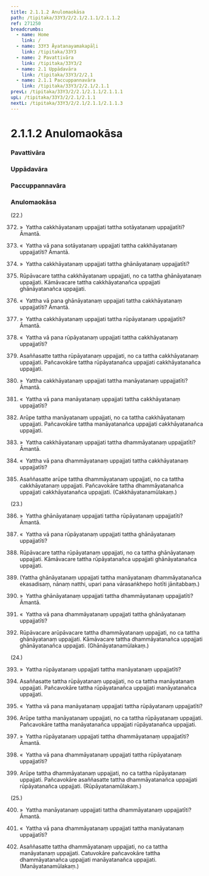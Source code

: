 ```yaml
---
title: 2.1.1.2 Anulomaokāsa
path: /tipitaka/33Y3/2/2.1/2.1.1/2.1.1.2
ref: 271250
breadcrumbs:
  - name: Home
    link: /
  - name: 33Y3 Āyatanayamakapāḷi
    link: /tipitaka/33Y3
  - name: 2 Pavattivāra
    link: /tipitaka/33Y3/2
  - name: 2.1 Uppādavāra
    link: /tipitaka/33Y3/2/2.1
  - name: 2.1.1 Paccuppannavāra
    link: /tipitaka/33Y3/2/2.1/2.1.1
prevL: /tipitaka/33Y3/2/2.1/2.1.1/2.1.1.1
upL: /tipitaka/33Y3/2/2.1/2.1.1
nextL: /tipitaka/33Y3/2/2.1/2.1.1/2.1.1.3
---
```


# 2.1.1.2 Anulomaokāsa

### Pavattivāra

### Uppādavāra

### Paccuppannavāra

### Anulomaokāsa

(22.)

372. »  Yattha cakkhāyatanaṃ uppajjati tattha sotāyatanaṃ uppajjatīti? Āmantā.

373. «  Yattha vā pana sotāyatanaṃ uppajjati tattha cakkhāyatanaṃ uppajjatīti? Āmantā.

374. »  Yattha cakkhāyatanaṃ uppajjati tattha ghānāyatanaṃ uppajjatīti?

375. Rūpāvacare tattha cakkhāyatanaṃ uppajjati, no ca tattha ghānāyatanaṃ uppajjati. Kāmāvacare tattha cakkhāyatanañca uppajjati ghānāyatanañca uppajjati.

376. «  Yattha vā pana ghānāyatanaṃ uppajjati tattha cakkhāyatanaṃ uppajjatīti? Āmantā.

377. »  Yattha cakkhāyatanaṃ uppajjati tattha rūpāyatanaṃ uppajjatīti? Āmantā.

378. «  Yattha vā pana rūpāyatanaṃ uppajjati tattha cakkhāyatanaṃ uppajjatīti?

379. Asaññasatte tattha rūpāyatanaṃ uppajjati, no ca tattha cakkhāyatanaṃ uppajjati. Pañcavokāre tattha rūpāyatanañca uppajjati cakkhāyatanañca uppajjati.

380. »  Yattha cakkhāyatanaṃ uppajjati tattha manāyatanaṃ uppajjatīti? Āmantā.

381. «  Yattha vā pana manāyatanaṃ uppajjati tattha cakkhāyatanaṃ uppajjatīti?

382. Arūpe tattha manāyatanaṃ uppajjati, no ca tattha cakkhāyatanaṃ uppajjati. Pañcavokāre tattha manāyatanañca uppajjati cakkhāyatanañca uppajjati.

383. »  Yattha cakkhāyatanaṃ uppajjati tattha dhammāyatanaṃ uppajjatīti? Āmantā.

384. «  Yattha vā pana dhammāyatanaṃ uppajjati tattha cakkhāyatanaṃ uppajjatīti?

385. Asaññasatte arūpe tattha dhammāyatanaṃ uppajjati, no ca tattha cakkhāyatanaṃ uppajjati. Pañcavokāre tattha dhammāyatanañca uppajjati cakkhāyatanañca uppajjati. (Cakkhāyatanamūlakaṃ.)

(23.)

386. »  Yattha ghānāyatanaṃ uppajjati tattha rūpāyatanaṃ uppajjatīti? Āmantā.

387. «  Yattha vā pana rūpāyatanaṃ uppajjati tattha ghānāyatanaṃ uppajjatīti?

388. Rūpāvacare tattha rūpāyatanaṃ uppajjati, no ca tattha ghānāyatanaṃ uppajjati. Kāmāvacare tattha rūpāyatanañca uppajjati ghānāyatanañca uppajjati.

389. (Yattha ghānāyatanaṃ uppajjati tattha manāyatanaṃ dhammāyatanañca ekasadisaṃ, nānaṃ natthi, upari pana vārasaṅkhepo hotīti jānitabbaṃ.)

390. »  Yattha ghānāyatanaṃ uppajjati tattha dhammāyatanaṃ uppajjatīti? Āmantā.

391. «  Yattha vā pana dhammāyatanaṃ uppajjati tattha ghānāyatanaṃ uppajjatīti?

392. Rūpāvacare arūpāvacare tattha dhammāyatanaṃ uppajjati, no ca tattha ghānāyatanaṃ uppajjati. Kāmāvacare tattha dhammāyatanañca uppajjati ghānāyatanañca uppajjati. (Ghānāyatanamūlakaṃ.)

(24.)

393. »  Yattha rūpāyatanaṃ uppajjati tattha manāyatanaṃ uppajjatīti?

394. Asaññasatte tattha rūpāyatanaṃ uppajjati, no ca tattha manāyatanaṃ uppajjati. Pañcavokāre tattha rūpāyatanañca uppajjati manāyatanañca uppajjati.

395. «  Yattha vā pana manāyatanaṃ uppajjati tattha rūpāyatanaṃ uppajjatīti?

396. Arūpe tattha manāyatanaṃ uppajjati, no ca tattha rūpāyatanaṃ uppajjati. Pañcavokāre tattha manāyatanañca uppajjati rūpāyatanañca uppajjati.

397. »  Yattha rūpāyatanaṃ uppajjati tattha dhammāyatanaṃ uppajjatīti? Āmantā.

398. «  Yattha vā pana dhammāyatanaṃ uppajjati tattha rūpāyatanaṃ uppajjatīti?

399. Arūpe tattha dhammāyatanaṃ uppajjati, no ca tattha rūpāyatanaṃ uppajjati. Pañcavokāre asaññasatte tattha dhammāyatanañca uppajjati rūpāyatanañca uppajjati. (Rūpāyatanamūlakaṃ.)

(25.)

400. »  Yattha manāyatanaṃ uppajjati tattha dhammāyatanaṃ uppajjatīti? Āmantā.

401. «  Yattha vā pana dhammāyatanaṃ uppajjati tattha manāyatanaṃ uppajjatīti?

402. Asaññasatte tattha dhammāyatanaṃ uppajjati, no ca tattha manāyatanaṃ uppajjati. Catuvokāre pañcavokāre tattha dhammāyatanañca uppajjati manāyatanañca uppajjati. (Manāyatanamūlakaṃ.)



